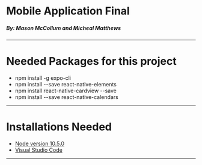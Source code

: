 # Mobile Application Final
##### By: Mason McCollum and Micheal Matthews 
---
# Needed Packages for this project
* npm install -g expo-cli
* npm install --save react-native-elements
* npm install react-native-cardview --save
* npm install --save react-native-calendars
---
# Installations Needed
* [Node version 10.5.0](https://nodejs.org/download/release/v10.15.0/win-x64/)
* [Visual Studio Code](https://code.visualstudio.com/docs/?dv=win)
---
